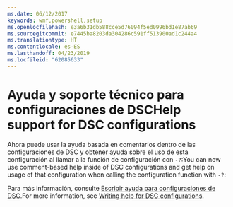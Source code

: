 ```yaml
---
ms.date: 06/12/2017
keywords: wmf,powershell,setup
ms.openlocfilehash: e3a6b31db588cce5d76094f5ed0996bd1e87ab69
ms.sourcegitcommit: e7445ba8203da304286c591ff513900ad1c244a4
ms.translationtype: HT
ms.contentlocale: es-ES
ms.lasthandoff: 04/23/2019
ms.locfileid: "62085633"
---
```

# <a name="help-support-for-dsc-configurations"></a><span data-ttu-id="474e3-102">Ayuda y soporte técnico para configuraciones de DSC</span><span class="sxs-lookup"><span data-stu-id="474e3-102">Help support for DSC configurations</span></span>

<span data-ttu-id="474e3-103">Ahora puede usar la ayuda basada en comentarios dentro de las configuraciones de DSC y obtener ayuda sobre el uso de esta configuración al llamar a la función de configuración con `-?`:</span><span class="sxs-lookup"><span data-stu-id="474e3-103">You can now use comment-based help inside of DSC configurations and get help on usage of that configuration when calling the configuration function with `-?`:</span></span>

<span data-ttu-id="474e3-104">Para más información, consulte [Escribir ayuda para configuraciones de DSC](https://msdn.microsoft.com/powershell/dsc/confighelp).</span><span class="sxs-lookup"><span data-stu-id="474e3-104">For more information, see [Writing help for DSC configurations](https://msdn.microsoft.com/powershell/dsc/confighelp).</span></span>
